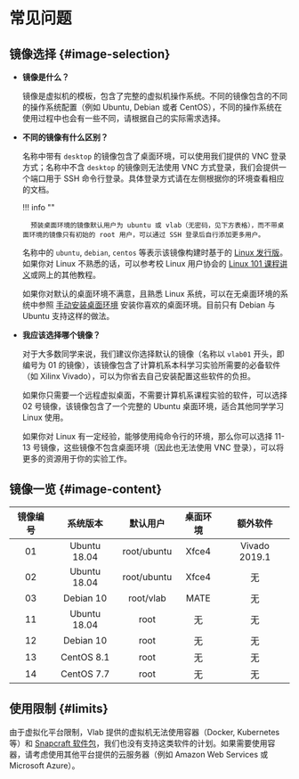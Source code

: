 # 常见问题

## 镜像选择 {#image-selection}

- **镜像是什么？**

    镜像是虚拟机的模板，包含了完整的虚拟机操作系统。不同的镜像包含的不同的操作系统配置（例如 Ubuntu, Debian 或者 CentOS），不同的操作系统在使用过程中也会有一些不同，请根据自己的实际需求选择。

- **不同的镜像有什么区别？**

    名称中带有 `desktop` 的镜像包含了桌面环境，可以使用我们提供的 VNC 登录方式；名称中不含 `desktop` 的镜像则无法使用 VNC 方式登录，我们会提供一个端口用于 SSH 命令行登录。具体登录方式请在左侧根据你的环境查看相应的文档。

    !!! info ""

        预装桌面环境的镜像默认用户为 ubuntu 或 vlab（无密码，见下方表格），而不带桌面环境的镜像只有初始的 root 用户，可以通过 SSH 登录后自行添加更多用户。

    名称中的 `ubuntu`, `debian`, `centos` 等表示该镜像构建时基于的 [Linux 发行版](https://zh.wikipedia.org/zh-hans/Linux%E5%8F%91%E8%A1%8C%E7%89%88)。如果你对 Linux 不熟悉的话，可以参考校 Linux 用户协会的 [Linux 101 课程讲义](https://101.ustclug.org/)或网上的其他教程。

    如果你对默认的桌面环境不满意，且熟悉 Linux 系统，可以在无桌面环境的系统中参照 [手动安装桌面环境](install-desktop.md) 安装你喜欢的桌面环境。目前只有 Debian 与 Ubuntu 支持这样的做法。

- **我应该选择哪个镜像？**

    对于大多数同学来说，我们建议你选择默认的镜像（名称以 `vlab01` 开头，即编号为 01 的镜像），该镜像包含了计算机系本科学习实验所需要的必备软件（如 Xilinx Vivado），可以为你省去自己安装配置这些软件的负担。

    如果你只需要一个远程虚拟桌面，不需要计算机系课程实验的软件，可以选择 02 号镜像，该镜像包含了一个完整的 Ubuntu 桌面环境，适合其他同学学习 Linux 使用。

    如果你对 Linux 有一定经验，能够使用纯命令行的环境，那么你可以选择 11-13 号镜像，这些镜像不包含桌面环境（因此也无法使用 VNC 登录），可以将更多的资源用于你的实验工作。

## 镜像一览 {#image-content}

| 镜像编号 | 系统版本 | 默认用户 | 桌面环境 | 额外软件 |
| :------: | :------: | :------: | :------: | :------: |
| 01 | Ubuntu 18.04 | root/ubuntu | Xfce4 | Vivado 2019.1 |
| 02 | Ubuntu 18.04 | root/ubuntu | Xfce4 | 无 |
| 03 | Debian 10 | root/vlab | MATE | 无 |
| 11 | Ubuntu 18.04 | root | 无 | 无 |
| 12 | Debian 10 | root | 无 | 无 |
| 13 | CentOS 8.1 | root | 无 | 无 |
| 14 | CentOS 7.7 | root | 无 | 无 |

## 使用限制 {#limits}

由于虚拟化平台限制，Vlab 提供的虚拟机无法使用容器（Docker, Kubernetes 等）和 [Snapcraft 软件包](https://snapcraft.io/)，我们也没有支持这类软件的计划。如果需要使用容器，请考虑使用其他平台提供的云服务器（例如 Amazon Web Services 或 Microsoft Azure）。
